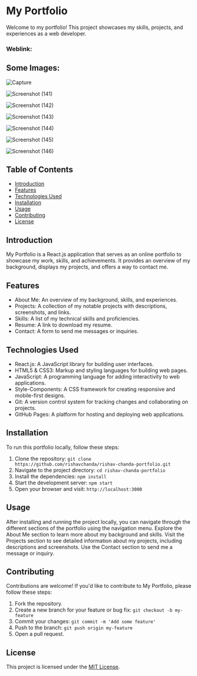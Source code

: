 # My Portfolio
Welcome to my portfolio! This project showcases my skills, projects, and experiences as a web developer.

### Weblink:
## Some Images:

![Capture](https://github.com/user-attachments/assets/771378f1-1638-42c0-9db3-2da966901fd8)

![Screenshot (141)](https://github.com/user-attachments/assets/d46dd403-1a27-40db-b3f0-cb9a76cc025e)

![Screenshot (142)](https://github.com/user-attachments/assets/9cfd2ce9-d36c-4012-9359-940091ae4bd2)

![Screenshot (143)](https://github.com/user-attachments/assets/d192c741-2e1c-435d-a88d-7e145746590b)

![Screenshot (144)](https://github.com/user-attachments/assets/08ec541e-d682-4172-b7f4-ce15c9905b3b)

![Screenshot (145)](https://github.com/user-attachments/assets/60b98aea-7be4-4a7e-b389-2f5854c1651f)

![Screenshot (146)](https://github.com/user-attachments/assets/a93db581-6aad-4c80-bef6-931a6d285744)






## Table of Contents
- [Introduction](#introduction)
- [Features](#features)
- [Technologies Used](#technologies-used)
- [Installation](#installation)
- [Usage](#usage)
- [Contributing](#contributing)
- [License](#license)

## Introduction
My Portfolio is a React.js application that serves as an online portfolio to showcase my work, skills, and achievements. It provides an overview of my background, displays my projects, and offers a way to contact me.

## Features
- About Me: An overview of my background, skills, and experiences.
- Projects: A collection of my notable projects with descriptions, screenshots, and links.
- Skills: A list of my technical skills and proficiencies.
- Resume: A link to download my resume.
- Contact: A form to send me messages or inquiries.

## Technologies Used
- React.js: A JavaScript library for building user interfaces.
- HTML5 & CSS3: Markup and styling languages for building web pages.
- JavaScript: A programming language for adding interactivity to web applications.
- Style-Components: A CSS framework for creating responsive and mobile-first designs.
- Git: A version control system for tracking changes and collaborating on projects.
- GitHub Pages: A platform for hosting and deploying web applications.

## Installation
To run this portfolio locally, follow these steps:

1. Clone the repository: `git clone https://github.com/rishavchanda/rishav-chanda-portfolio.git`
2. Navigate to the project directory: `cd rishav-chanda-portfolio`
3. Install the dependencies: `npm install`
4. Start the development server: `npm start`
5. Open your browser and visit: `http://localhost:3000`

## Usage
After installing and running the project locally, you can navigate through the different sections of the portfolio using the navigation menu. Explore the About Me section to learn more about my background and skills. Visit the Projects section to see detailed information about my projects, including descriptions and screenshots. Use the Contact section to send me a message or inquiry.

## Contributing
Contributions are welcome! If you'd like to contribute to My Portfolio, please follow these steps:

1. Fork the repository.
2. Create a new branch for your feature or bug fix: `git checkout -b my-feature`
3. Commit your changes: `git commit -m 'Add some feature'`
4. Push to the branch: `git push origin my-feature`
5. Open a pull request.

## License
This project is licensed under the [MIT License](LICENSE).
